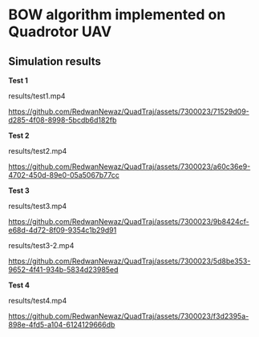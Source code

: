 # BOW algorithm implemented on Quadrotor UAV 

## Simulation results 

**Test 1**

results/test1.mp4

https://github.com/RedwanNewaz/QuadTraj/assets/7300023/71529d09-d285-4f08-8998-5bcdb6d182fb



**Test 2**

results/test2.mp4

https://github.com/RedwanNewaz/QuadTraj/assets/7300023/a60c36e9-4702-450d-89e0-05a5067b77cc


**Test 3**

results/test3.mp4

https://github.com/RedwanNewaz/QuadTraj/assets/7300023/9b8424cf-e68d-4d72-8f09-9354c1b29d91

results/test3-2.mp4

https://github.com/RedwanNewaz/QuadTraj/assets/7300023/5d8be353-9652-4f41-934b-5834d23985ed


**Test 4**

results/test4.mp4

https://github.com/RedwanNewaz/QuadTraj/assets/7300023/f3d2395a-898e-4fd5-a104-6124129666db
